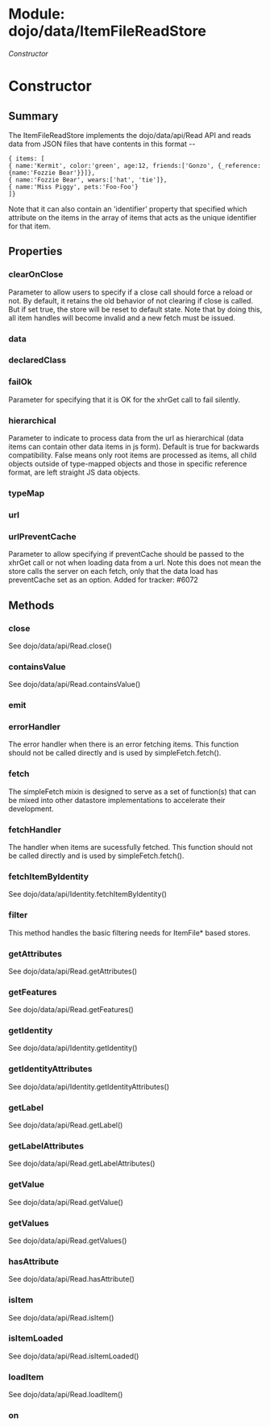 # Module: dojo/data/ItemFileReadStore

*Constructor*

# Constructor

## Summary

The ItemFileReadStore implements the dojo/data/api/Read API and reads
data from JSON files that have contents in this format --

    { items: [
    { name:'Kermit', color:'green', age:12, friends:['Gonzo', {_reference:{name:'Fozzie Bear'}}]},
    { name:'Fozzie Bear', wears:['hat', 'tie']},
    { name:'Miss Piggy', pets:'Foo-Foo'}
    ]}

Note that it can also contain an 'identifier' property that specified which attribute on the items
in the array of items that acts as the unique identifier for that item.
## Properties

### clearOnClose
Parameter to allow users to specify if a close call should force a reload or not.
By default, it retains the old behavior of not clearing if close is called.  But
if set true, the store will be reset to default state.  Note that by doing this,
all item handles will become invalid and a new fetch must be issued.

### data


### declaredClass


### failOk
Parameter for specifying that it is OK for the xhrGet call to fail silently.

### hierarchical
Parameter to indicate to process data from the url as hierarchical
(data items can contain other data items in js form).  Default is true
for backwards compatibility.  False means only root items are processed
as items, all child objects outside of type-mapped objects and those in
specific reference format, are left straight JS data objects.

### typeMap


### url


### urlPreventCache
Parameter to allow specifying if preventCache should be passed to the xhrGet call or not when loading data from a url.
Note this does not mean the store calls the server on each fetch, only that the data load has preventCache set as an option.
Added for tracker: #6072

## Methods

### close
See dojo/data/api/Read.close()

### containsValue
See dojo/data/api/Read.containsValue()

### emit


### errorHandler
The error handler when there is an error fetching items.  This function should not be called
directly and is used by simpleFetch.fetch().

### fetch
The simpleFetch mixin is designed to serve as a set of function(s) that can
be mixed into other datastore implementations to accelerate their development.

### fetchHandler
The handler when items are sucessfully fetched.  This function should not be called directly
and is used by simpleFetch.fetch().

### fetchItemByIdentity
See dojo/data/api/Identity.fetchItemByIdentity()

### filter
This method handles the basic filtering needs for ItemFile* based stores.

### getAttributes
See dojo/data/api/Read.getAttributes()

### getFeatures
See dojo/data/api/Read.getFeatures()

### getIdentity
See dojo/data/api/Identity.getIdentity()

### getIdentityAttributes
See dojo/data/api/Identity.getIdentityAttributes()

### getLabel
See dojo/data/api/Read.getLabel()

### getLabelAttributes
See dojo/data/api/Read.getLabelAttributes()

### getValue
See dojo/data/api/Read.getValue()

### getValues
See dojo/data/api/Read.getValues()

### hasAttribute
See dojo/data/api/Read.hasAttribute()

### isItem
See dojo/data/api/Read.isItem()

### isItemLoaded
See dojo/data/api/Read.isItemLoaded()

### loadItem
See dojo/data/api/Read.loadItem()

### on


